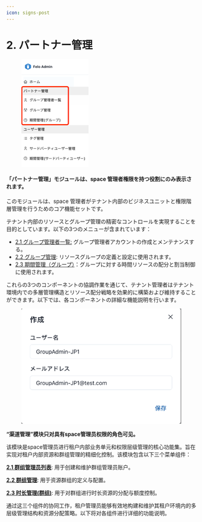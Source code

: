 ```yaml
---
icon: signs-post
---
```


# 2. パートナー管理

<div align="left"><figure><img src="../../.gitbook/assets/image (11).png" alt="" width="178"><figcaption></figcaption></figure></div>



#### 「パートナー管理」モジュールは、space 管理者権限を持つ役割にのみ表示されます。

このモジュールは、space 管理者がテナント内部のビジネスユニットと権限階層管理を行うためのコア機能セットです。

テナント内部のリソースとグループ管理の精密なコントロールを実現することを目的としています。以下の3つのメニューが含まれています：

* [2.1 グループ管理者一覧:](2.1-qun-zu-guan-li-yuan-lie-biao.md) グループ管理者アカウントの作成とメンテナンスする。
* [2.2 グループ管理](2.2-qun-zu-guan-li.md): リソースグループの定義と設定に使用されます。
* [2.3 期間管理（グループ）](2.3-shi-chang-guan-li-qun-zu.md)：グループに対する時間リソースの配分と割当制御に使用されます。

これらの3つのコンポーネントの協調作業を通じて、テナント管理者はテナント環境内での多層管理構造とリソース配分戦略を効果的に構築および維持することができます。以下では、各コンポーネントの詳細な機能説明を行います。



<figure><img src="../../.gitbook/assets/image (12).png" alt=""><figcaption></figcaption></figure>

**“渠道管理”模块只对具有space管理员权限的角色可见。**

该模块是space管理员进行租户内部业务单元和权限层级管理的核心功能集。旨在实现对租户内部资源和群组管理的精细化控制。该模块包含以下三个菜单组件：

[**2.1 群组管理员列表**](2.1-qun-zu-guan-li-yuan-lie-biao.md): 用于创建和维护群组管理员账户。

[**2.2 群组管理**](2.2-qun-zu-guan-li.md): 用于资源群组的定义与配置。

[**2.3 时长管理(群组)**](2.3-shi-chang-guan-li-qun-zu.md): 用于对群组进行时长资源的分配与额度控制。

通过这三个组件的协同工作，租户管理员能够有效地构建和维护其租户环境内的多层级管理结构和资源分配策略。以下将对各组件进行详细的功能说明。
